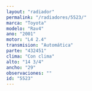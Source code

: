 ```yaml
---
layout: "radiador"
permalink: "/radiadores/5523/"
marca: "Toyota"
modelo: "Rav4"
ano: "2001"
motor: "L4 2.4"
transmision: "Automática"
parte: "432451"
clima: "Con clima"
alto: "14 3/4"
ancho: "29"
observaciones: ""
id: "5523"
---
```


